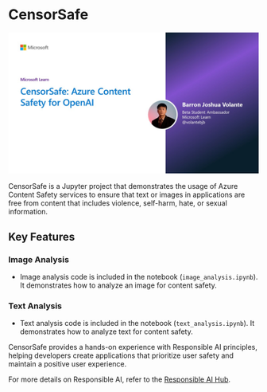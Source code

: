 # CensorSafe

![CensorSafe](./docs/censorsafe.jpg)

CensorSafe is a Jupyter project that demonstrates the usage of Azure Content Safety services to ensure that text or images in applications are free from content that includes violence, self-harm, hate, or sexual information.

## Key Features

### Image Analysis
- Image analysis code is included in the notebook (`image_analysis.ipynb`). It demonstrates how to analyze an image for content safety.

### Text Analysis
- Text analysis code is included in the notebook (`text_analysis.ipynb`). It demonstrates how to analyze text for content safety.

CensorSafe provides a hands-on experience with Responsible AI principles, helping developers create applications that prioritize user safety and maintain a positive user experience.

For more details on Responsible AI, refer to the [Responsible AI Hub](https://azure.github.io/responsible-ai-hub/).